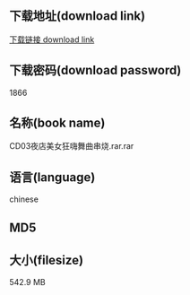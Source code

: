 ## 下载地址(download link)
[下载链接 download link](https://voluble-croquembouche-d321dc.netlify.app/?s=CD03%E5%A4%9C%E5%BA%97%E7%BE%8E%E5%A5%B3%E7%8B%82%E5%97%A8%E8%88%9E%E6%9B%B2%E4%B8%B2%E7%83%A7.rar)

## 下载密码(download password)
1866

## 名称(book name)
CD03夜店美女狂嗨舞曲串烧.rar.rar

## 语言(language)
chinese

## MD5


## 大小(filesize)
542.9 MB
